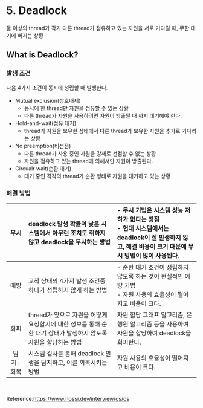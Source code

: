 # 5. Deadlock

둘 이상의 thread가 각기 다른 thread가 점유하고 있는 자원을 서로 기다릴 때, 무한 대기에 빠지는 상황

## What is Deadlock?

### 발생 조건

다음 4가지 조건이 동시에 성립할 때 발생한다.

- Mutual exclusion(상호배제)
    - 동시에 한 thread만 자원을 점유할 수 있는 상황
    - 다른 thread가 자원을 사용하려면 자원이 방출될 때 까지 대기해야 한다.
- Hold-and-wait(점유 대기)
    - thread가 자원을 보유한 상태에서 다른 thread가 보유한 자원을 추가로 기다리는 상황
- No preemption(비선점)
    - 다른 thread가 사용 중인 자원을 강제로 선점할 수 없는 상황
    - 자원을 점유하고 있는 thread에 의해서만 자원이 방출된다.
- Circualr wait(순환 대기)
    - 대기 중인 각각의 thread가 순환 형태로 자원을 대기하고 있는 상황

### 해결 방법

| 무시 | deadlock 발생 확률이 낮은 시스템에서 아무런 조치도 취하지 않고 deadlock을 무시하는 방법 | - 무시 기법은 시스템 성능 저하가 없다는 장점 <br> - 현대 시스템에서는 deadlock이 잘 발생하지 않고, 해결 비용이 크기 때문에 무시 방법이 많이 사용된다. |
| :---: | :--- | :--- |
| 예방 | 교착 상태의 4가지 발생 조건중 하나가 성립하지 않게 하는 방법 | - 순환 대기 조건이 성립하지 않도록 하는 것이 현실적인 예방 기법 <br> - 자원 사용의 효율성이 떨어지고 비용이 크다. |
| 회피 | thread가 앞으로 자원을 어떻게 요청할지에 대한 정보를 통해 순환 대기 상태가 발생하지 않도록 자원을 할당하는 방법 | 자원 할당 그래프 알고리즘, 은행원 알고리즘 등을 사용하여 자원을 할당하여 deadlock을 회피한다. |
| 탐지-회복 | 시스템 검사를 통해 deadlock 발생을 탐지하고, 이를 회복시키는 방법 | 자원 사용의 효율성이 떨어지고 비용이 크다. |
 
   
   <br>

Reference:https://www.nossi.dev/interview/cs/os
